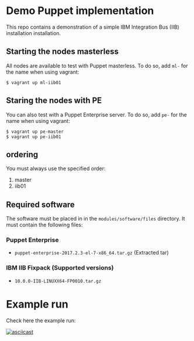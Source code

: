 # Demo Puppet implementation

This repo contains a demonstration of a simple IBM Integration Bus (IIB) installation installation.

## Starting the nodes masterless

All nodes are available to test with Puppet masterless. To do so, add `ml-` for the name when using vagrant:

```
$ vagrant up ml-iib01
```

## Staring the nodes with PE

You can also test with a Puppet Enterprise server. To do so, add `pe-` for the
name when using vagrant:

```
$ vagrant up pe-master
$ vagrant up pe-iib01
```

## ordering

You must always use the specified order:

1. master
2. iib01

## Required software

The software must be placed in in the `modules/software/files` directory.
It must contain the following files:

### Puppet Enterprise
- `puppet-enterprise-2017.2.3-el-7-x86_64.tar.gz` (Extracted tar)

### IBM IIB Fixpack (Supported versions)
- `10.0.0-IIB-LINUXX64-FP0010.tar.gz`


# Example run

Check here the example run:

[![asciicast](https://asciinema.org/a/109018.png)](https://asciinema.org/a/109018)
